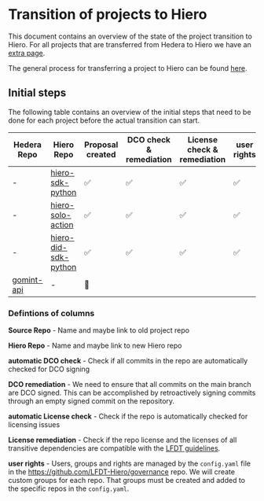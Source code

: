 # Transition of projects to Hiero

This document contains an overview of the state of the project transition to Hiero.
For all projects that are transferred from Hedera to Hiero we have an [extra page](transition.md).

The general process for transferring a project to Hiero can be found [here](howto-transfer.md).

## Initial steps

The following table contains an overview of the initial steps that need to be done for each project before the actual transition can start.

| Hedera Repo                        | Hiero Repo                                                           | Proposal created    | DCO check & remediation   | License check & remediation | user rights       | TSC presentation & voting |  transfered |
| ---------------------------------- |----------------------------------------------------------------------| ------------------- | ------------------------- | --------------------------- | ----------------- | ------------------------- |------------|
| -              | [hiero-sdk-python](https://github.com/hiero-ledger/hiero-sdk-python)                     | :white_check_mark:  | :white_check_mark:        | :white_check_mark:         | :white_check_mark: | :white_check_mark:        | :tada:     |
| -      | [hiero-solo-action](https://github.com/hiero-ledger/hiero-solo-action)                           | :white_check_mark:  | :white_check_mark:        | :white_check_mark:         | :white_check_mark: | :white_check_mark:        | :tada:     |
| -             | [hiero-did-sdk-python](https://github.com/hiero-ledger/hiero-did-sdk-python)              | :white_check_mark:  | :white_check_mark:        | :white_check_mark:         | :white_check_mark: | :white_check_mark:        | :tada:     |
| [gomint-api](https://github.com/gomintco/gomint-api)  | -                                                 | :construction:  |         |         | |  |    |

### Defintions of columns

**Source Repo** - Name and maybe link to old project repo

**Hiero Repo** - Name and maybe link to new Hiero repo

**automatic DCO check** - Check if all commits in the repo are automatically checked for DCO signing

**DCO remediation** - We need to ensure that all commits on the main branch are DCO signed. This can be accomplished by retroactively signing commits through an empty signed commit on the repository.

**automatic License check** - Check if the repo is automatically checked for licensing issues

**License remediation** - Check if the repo license and the licenses of all transitive dependencies are compatible with the [LFDT guidelines](https://lf-decentralized-trust.github.io/governance/governing-documents/allowed-third-party-licenses.html).

**user rights** - Users, groups and rights are managed by the `config.yaml` file in the https://github.com/LFDT-Hiero/governance repo. We will create custom groups for each repo. That groups must be created and added to the specific repos in the `config.yaml`.
